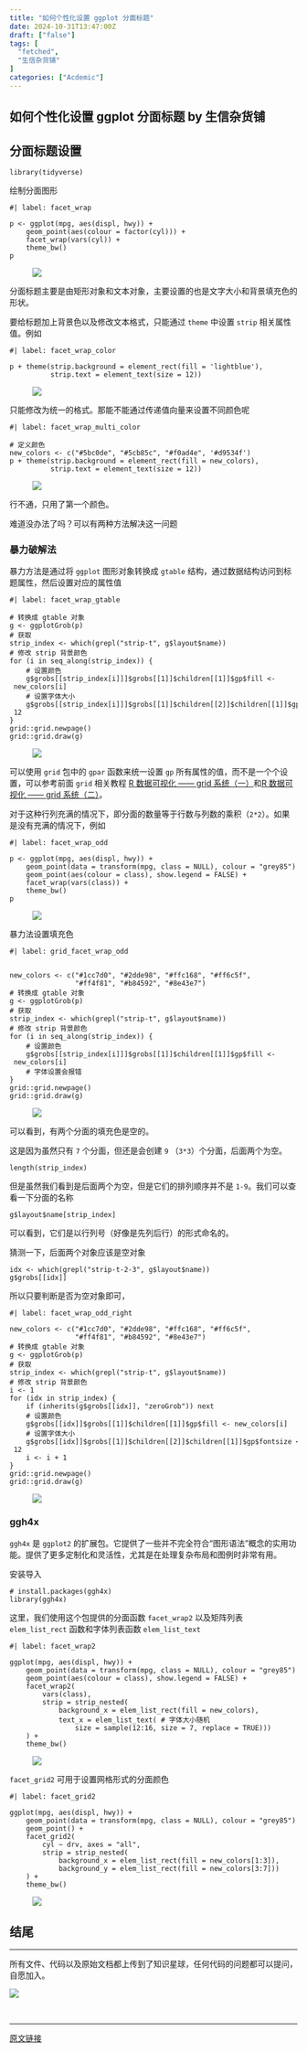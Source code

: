 ```yaml
---
title: "如何个性化设置 ggplot 分面标题"
date: 2024-10-31T13:47:00Z
draft: ["false"]
tags: [
  "fetched",
  "生信杂货铺"
]
categories: ["Acdemic"]
---
```

如何个性化设置 ggplot 分面标题 by 生信杂货铺
------
<div><section data-tool="mdnice编辑器" data-website="https://www.mdnice.com"><h2 data-tool="mdnice编辑器"><span></span><span>分面标题设置</span><span></span></h2><pre data-tool="mdnice编辑器"><span></span><code><span>library</span>(tidyverse)<br></code></pre><p data-tool="mdnice编辑器">绘制分面图形</p><pre data-tool="mdnice编辑器"><span></span><code><span>#| label: facet_wrap</span><br><br>p &lt;- ggplot(mpg, aes(displ, hwy)) + <br>    geom_point(aes(colour = factor(cyl))) +<br>    facet_wrap(vars(cyl)) +<br>    theme_bw()<br>p<br></code></pre><figure data-tool="mdnice编辑器"><img data-imgfileid="100016165" data-ratio="0.6179941002949852" data-src="https://mmbiz.qpic.cn/sz_mmbiz_png/R14BjDEcNWKMrajRpTiacWam2u38zfsPJiagQDR1gbb4dVyougxMqHkYHu3oI0WMM2YF6Y2pcPPgbTCE4n2NoCOA/640?wx_fmt=png&amp;from=appmsg" data-type="png" data-w="1356" src="https://mmbiz.qpic.cn/sz_mmbiz_png/R14BjDEcNWKMrajRpTiacWam2u38zfsPJiagQDR1gbb4dVyougxMqHkYHu3oI0WMM2YF6Y2pcPPgbTCE4n2NoCOA/640?wx_fmt=png&amp;from=appmsg"></figure><p data-tool="mdnice编辑器">分面标题主要是由矩形对象和文本对象，主要设置的也是文字大小和背景填充色的形状。</p><p data-tool="mdnice编辑器">要给标题加上背景色以及修改文本格式，只能通过 <code>theme</code> 中设置 <code>strip</code> 相关属性值。例如</p><pre data-tool="mdnice编辑器"><span></span><code><span>#| label: facet_wrap_color</span><br><br>p + theme(strip.background = element_rect(fill = <span>'lightblue'</span>),<br>          strip.text = element_text(size = <span>12</span>))<br></code></pre><figure data-tool="mdnice编辑器"><img data-imgfileid="100016164" data-ratio="0.6179941002949852" data-src="https://mmbiz.qpic.cn/sz_mmbiz_png/R14BjDEcNWKMrajRpTiacWam2u38zfsPJypEnOqayt40a7HiaBbtjZMKd4fia9lte9MNTd3QnqKia0XKIGALzia7sCg/640?wx_fmt=png&amp;from=appmsg" data-type="png" data-w="1356" src="https://mmbiz.qpic.cn/sz_mmbiz_png/R14BjDEcNWKMrajRpTiacWam2u38zfsPJypEnOqayt40a7HiaBbtjZMKd4fia9lte9MNTd3QnqKia0XKIGALzia7sCg/640?wx_fmt=png&amp;from=appmsg"></figure><p data-tool="mdnice编辑器">只能修改为统一的格式。那能不能通过传递值向量来设置不同颜色呢</p><pre data-tool="mdnice编辑器"><span></span><code><span>#| label: facet_wrap_multi_color</span><br><br><span># 定义颜色</span><br>new_colors &lt;- c(<span>"#5bc0de"</span>, <span>"#5cb85c"</span>, <span>"#f0ad4e"</span>, <span>'#d9534f'</span>)<br>p + theme(strip.background = element_rect(fill = new_colors),<br>          strip.text = element_text(size = 12))<br></code></pre><figure data-tool="mdnice编辑器"><img data-imgfileid="100016166" data-ratio="0.6179941002949852" data-src="https://mmbiz.qpic.cn/sz_mmbiz_png/R14BjDEcNWKMrajRpTiacWam2u38zfsPJw5LL4E6N0CoD32icf0icWzScJtXbbBjHQmLddCbFj5LVmvXibJpEOhaUw/640?wx_fmt=png&amp;from=appmsg" data-type="png" data-w="1356" src="https://mmbiz.qpic.cn/sz_mmbiz_png/R14BjDEcNWKMrajRpTiacWam2u38zfsPJw5LL4E6N0CoD32icf0icWzScJtXbbBjHQmLddCbFj5LVmvXibJpEOhaUw/640?wx_fmt=png&amp;from=appmsg"></figure><p data-tool="mdnice编辑器">行不通，只用了第一个颜色。</p><p data-tool="mdnice编辑器">难道没办法了吗？可以有两种方法解决这一问题</p><h3 data-tool="mdnice编辑器"><span></span><span>暴力破解法</span><span></span></h3><p data-tool="mdnice编辑器">暴力方法是通过将 <code>ggplot</code> 图形对象转换成 <code>gtable</code> 结构，通过数据结构访问到标题属性，然后设置对应的属性值</p><pre data-tool="mdnice编辑器"><span></span><code><span>#| label: facet_wrap_gtable</span><br><br><span># 转换成 gtable 对象</span><br>g &lt;- ggplotGrob(p)<br><span># 获取</span><br>strip_index &lt;- which(grepl(<span>"strip-t"</span>, g$layout$name))<br><span># 修改 strip 背景颜色</span><br><span>for</span> (i <span>in</span> seq_along(strip_index)) {<br>    <span># 设置颜色</span><br>    g$grobs[[strip_index[i]]]$grobs[[<span>1</span>]]$children[[<span>1</span>]]$gp$fill &lt;- new_colors[i]<br>    <span># 设置字体大小</span><br>    g$grobs[[strip_index[i]]]$grobs[[<span>1</span>]]$children[[<span>2</span>]]$children[[<span>1</span>]]$gp$fontsize &lt;- <span>12</span><br>}<br>grid::grid.newpage()<br>grid::grid.draw(g)<br></code></pre><figure data-tool="mdnice编辑器"><img data-imgfileid="100016167" data-ratio="0.6179941002949852" data-src="https://mmbiz.qpic.cn/sz_mmbiz_png/R14BjDEcNWKMrajRpTiacWam2u38zfsPJ2cfhh7Jo0pfYicibrMbU3U9zLJSjXdhLLiczHOUQMakviajPicrWdVdpTcA/640?wx_fmt=png&amp;from=appmsg" data-type="png" data-w="1356" src="https://mmbiz.qpic.cn/sz_mmbiz_png/R14BjDEcNWKMrajRpTiacWam2u38zfsPJ2cfhh7Jo0pfYicibrMbU3U9zLJSjXdhLLiczHOUQMakviajPicrWdVdpTcA/640?wx_fmt=png&amp;from=appmsg"></figure><p data-tool="mdnice编辑器">可以使用 <code>grid</code> 包中的 <code>gpar</code> 函数来统一设置 <code>gp</code> 所有属性的值，而不是一个个设置，可以参考前面 <code>grid</code> 相关教程 <a target="_blank" href="http://mp.weixin.qq.com/s?__biz=MzkxMjE4NDc2Mw==&amp;mid=2247490833&amp;idx=1&amp;sn=84f06a1a31d8f7a2c0c5b9ac2e177e2d&amp;chksm=c11199c5f66610d3eb0d63e7c363257fc715fdd7afd93e1dfb00919c73a157ff634411d05fc3&amp;scene=21#wechat_redirect" textvalue="R 数据可视化 —— grid 系统（一）" linktype="text" imgurl="" imgdata="null" data-itemshowtype="0" tab="innerlink" data-linktype="2">R 数据可视化 —— grid 系统（一）</a>和<a target="_blank" href="http://mp.weixin.qq.com/s?__biz=MzkxMjE4NDc2Mw==&amp;mid=2247490922&amp;idx=1&amp;sn=58821af025b159c3d089e97ed7a09d7b&amp;chksm=c11199bef66610a8b592b87f98271530e044b0e3cb550fb30dcad630058ed9c5297da5a932ed&amp;scene=21#wechat_redirect" textvalue="R 数据可视化 —— grid 系统（二）" linktype="text" imgurl="" imgdata="null" data-itemshowtype="0" tab="innerlink" data-linktype="2">R 数据可视化 —— grid 系统（二）</a>。</p><p data-tool="mdnice编辑器">对于这种行列充满的情况下，即分面的数量等于行数与列数的乘积（<code>2*2</code>）。如果是没有充满的情况下，例如</p><pre data-tool="mdnice编辑器"><span></span><code><span>#| label: facet_wrap_odd</span><br><br>p &lt;- ggplot(mpg, aes(displ, hwy)) +<br>    geom_point(data = transform(mpg, class = NULL), colour = <span>"grey85"</span>) +<br>    geom_point(aes(colour = class), show.legend = FALSE) +<br>    facet_wrap(vars(class)) +<br>    theme_bw()<br>p<br></code></pre><figure data-tool="mdnice编辑器"><img data-imgfileid="100016168" data-ratio="0.6179941002949852" data-src="https://mmbiz.qpic.cn/sz_mmbiz_png/R14BjDEcNWKMrajRpTiacWam2u38zfsPJQAHxwNKjMPlexwK5bh4OcqAnwHVHaBzfwFId13icCkVGBdb9jgsDHgQ/640?wx_fmt=png&amp;from=appmsg" data-type="png" data-w="1356" src="https://mmbiz.qpic.cn/sz_mmbiz_png/R14BjDEcNWKMrajRpTiacWam2u38zfsPJQAHxwNKjMPlexwK5bh4OcqAnwHVHaBzfwFId13icCkVGBdb9jgsDHgQ/640?wx_fmt=png&amp;from=appmsg"></figure><p data-tool="mdnice编辑器">暴力法设置填充色</p><pre data-tool="mdnice编辑器"><span></span><code><span>#| label: grid_facet_wrap_odd</span><br><br><br>new_colors &lt;- c(<span>"#1cc7d0"</span>, <span>"#2dde98"</span>, <span>"#ffc168"</span>, <span>"#ff6c5f"</span>,<br>                <span>"#ff4f81"</span>, <span>"#b84592"</span>, <span>"#8e43e7"</span>)<br><span># 转换成 gtable 对象</span><br>g &lt;- ggplotGrob(p)<br><span># 获取</span><br>strip_index &lt;- <span>which</span>(grepl(<span>"strip-t"</span>, g<span>$layout</span><span>$name</span>))<br><span># 修改 strip 背景颜色</span><br><span>for</span> (i <span>in</span> seq_along(strip_index)) {<br>    <span># 设置颜色</span><br>    g<span>$grobs</span>[[strip_index[i]]]<span>$grobs</span>[[1]]<span>$children</span>[[1]]<span>$gp</span><span>$fill</span> &lt;- new_colors[i]<br>    <span># 字体设置会报错</span><br>}<br>grid::grid.newpage()<br>grid::grid.draw(g)<br></code></pre><figure data-tool="mdnice编辑器"><img data-imgfileid="100016173" data-ratio="0.6179941002949852" data-src="https://mmbiz.qpic.cn/sz_mmbiz_png/R14BjDEcNWKMrajRpTiacWam2u38zfsPJ7icanTxbP2qNFyS3zOYmpe5jQviarMPiaXhNepGMibk7xApUd5ich1UQTOA/640?wx_fmt=png&amp;from=appmsg" data-type="png" data-w="1356" src="https://mmbiz.qpic.cn/sz_mmbiz_png/R14BjDEcNWKMrajRpTiacWam2u38zfsPJ7icanTxbP2qNFyS3zOYmpe5jQviarMPiaXhNepGMibk7xApUd5ich1UQTOA/640?wx_fmt=png&amp;from=appmsg"></figure><p data-tool="mdnice编辑器">可以看到，有两个分面的填充色是空的。</p><p data-tool="mdnice编辑器">这是因为虽然只有 <code>7</code> 个分面，但还是会创建 <code>9</code> （<code>3*3</code>）个分面，后面两个为空。</p><pre data-tool="mdnice编辑器"><span></span><code>length(strip_index)<br></code></pre><p data-tool="mdnice编辑器">但是虽然我们看到是后面两个为空，但是它们的排列顺序并不是 <code>1-9</code>。我们可以查看一下分面的名称</p><pre data-tool="mdnice编辑器"><span></span><code>g$layout$name[strip_index]<br></code></pre><p data-tool="mdnice编辑器">可以看到，它们是以行列号（好像是先列后行）的形式命名的。</p><p data-tool="mdnice编辑器">猜测一下，后面两个对象应该是空对象</p><pre data-tool="mdnice编辑器"><span></span><code>idx &lt;- which(grepl(<span>"strip-t-2-3"</span>, g$layout$name))<br>g$grobs[[idx]]<br></code></pre><p data-tool="mdnice编辑器">所以只要判断是否为空对象即可，</p><pre data-tool="mdnice编辑器"><span></span><code><span>#| label: facet_wrap_odd_right</span><br><br>new_colors &lt;- c(<span>"#1cc7d0"</span>, <span>"#2dde98"</span>, <span>"#ffc168"</span>, <span>"#ff6c5f"</span>,<br>                <span>"#ff4f81"</span>, <span>"#b84592"</span>, <span>"#8e43e7"</span>)<br><span># 转换成 gtable 对象</span><br>g &lt;- ggplotGrob(p)<br><span># 获取</span><br>strip_index &lt;- which(grepl(<span>"strip-t"</span>, g$layout$name))<br><span># 修改 strip 背景颜色</span><br>i &lt;- <span>1</span><br><span>for</span> (idx <span>in</span> strip_index) {<br>    <span>if</span> (inherits(g$grobs[[idx]], <span>"zeroGrob"</span>)) <span>next</span><br>    <span># 设置颜色</span><br>    g$grobs[[idx]]$grobs[[<span>1</span>]]$children[[<span>1</span>]]$gp$fill &lt;- new_colors[i]<br>    <span># 设置字体大小</span><br>    g$grobs[[idx]]$grobs[[<span>1</span>]]$children[[<span>2</span>]]$children[[<span>1</span>]]$gp$fontsize &lt;- <span>12</span><br>    i &lt;- i + <span>1</span><br>}<br>grid::grid.newpage()<br>grid::grid.draw(g)<br></code></pre><figure data-tool="mdnice编辑器"><img data-imgfileid="100016169" data-ratio="0.6179941002949852" data-src="https://mmbiz.qpic.cn/sz_mmbiz_png/R14BjDEcNWKMrajRpTiacWam2u38zfsPJLrVOpvCbMjzjFicPsJtQn1xxl2KlzHibUMyFicUXibXA8SqB5Usel08HbQ/640?wx_fmt=png&amp;from=appmsg" data-type="png" data-w="1356" src="https://mmbiz.qpic.cn/sz_mmbiz_png/R14BjDEcNWKMrajRpTiacWam2u38zfsPJLrVOpvCbMjzjFicPsJtQn1xxl2KlzHibUMyFicUXibXA8SqB5Usel08HbQ/640?wx_fmt=png&amp;from=appmsg"></figure><h3 data-tool="mdnice编辑器"><span></span><span>ggh4x</span><span></span></h3><p data-tool="mdnice编辑器"><code>ggh4x</code> 是 <code>ggplot2</code> 的扩展包。它提供了一些并不完全符合“图形语法”概念的实用功能。提供了更多定制化和灵活性，尤其是在处理复杂布局和图例时非常有用。</p><p data-tool="mdnice编辑器">安装导入</p><pre data-tool="mdnice编辑器"><span></span><code><span># install.packages(ggh4x)</span><br><span>library</span>(ggh4x)<br></code></pre><p data-tool="mdnice编辑器">这里，我们使用这个包提供的分面函数 <code>facet_wrap2</code> 以及矩阵列表 <code>elem_list_rect</code> 函数和字体列表函数 <code>elem_list_text</code></p><pre data-tool="mdnice编辑器"><span></span><code><span>#| label: facet_wrap2</span><br><br>ggplot(mpg, aes(displ, hwy)) +<br>    geom_point(data = transform(mpg, class = <span>NULL</span>), colour = <span>"grey85"</span>) +<br>    geom_point(aes(colour = class), show.legend = <span>FALSE</span>) +<br>    facet_wrap2(<br>        vars(class), <br>        strip = strip_nested(<br>            background_x = elem_list_rect(fill = new_colors),<br>            text_x = elem_list_text( <span># 字体大小随机</span><br>                size = sample(<span>12</span>:<span>16</span>, size = <span>7</span>, replace = <span>TRUE</span>)))<br>    ) +<br>    theme_bw()<br></code></pre><figure data-tool="mdnice编辑器"><img data-imgfileid="100016171" data-ratio="0.6179941002949852" data-src="https://mmbiz.qpic.cn/sz_mmbiz_png/R14BjDEcNWKMrajRpTiacWam2u38zfsPJxjE6QuM0j2iaHYc1sFHvEEGaqaficnzxa0DVvMjDHicWvo4IjVibSwdtyQ/640?wx_fmt=png&amp;from=appmsg" data-type="png" data-w="1356" src="https://mmbiz.qpic.cn/sz_mmbiz_png/R14BjDEcNWKMrajRpTiacWam2u38zfsPJxjE6QuM0j2iaHYc1sFHvEEGaqaficnzxa0DVvMjDHicWvo4IjVibSwdtyQ/640?wx_fmt=png&amp;from=appmsg"></figure><p data-tool="mdnice编辑器"><code>facet_grid2</code> 可用于设置网格形式的分面颜色</p><pre data-tool="mdnice编辑器"><span></span><code><span>#| label: facet_grid2</span><br><br>ggplot(mpg, aes(displ, hwy)) +<br>    geom_point(data = transform(mpg, class = <span>NULL</span>), colour = <span>"grey85"</span>) +<br>    geom_point() +<br>    facet_grid2(<br>        cyl ~ drv, axes = <span>"all"</span>,<br>        strip = strip_nested(<br>            background_x = elem_list_rect(fill = new_colors[<span>1</span>:<span>3</span>]),<br>            background_y = elem_list_rect(fill = new_colors[<span>3</span>:<span>7</span>]))<br>    ) +<br>    theme_bw()<br></code></pre><figure data-tool="mdnice编辑器"><img data-imgfileid="100016170" data-ratio="0.6179941002949852" data-src="https://mmbiz.qpic.cn/sz_mmbiz_png/R14BjDEcNWKMrajRpTiacWam2u38zfsPJhib7q1Um3C0QaAm5EgQQSJ9nCx9BfPQL3ibssGu6KOjw9tzIIS4RqJvQ/640?wx_fmt=png&amp;from=appmsg" data-type="png" data-w="1356" src="https://mmbiz.qpic.cn/sz_mmbiz_png/R14BjDEcNWKMrajRpTiacWam2u38zfsPJhib7q1Um3C0QaAm5EgQQSJ9nCx9BfPQL3ibssGu6KOjw9tzIIS4RqJvQ/640?wx_fmt=png&amp;from=appmsg"></figure><h2 data-tool="mdnice编辑器"><span></span><span>结尾</span><span></span></h2><hr data-tool="mdnice编辑器"><p data-tool="mdnice编辑器">所有文件、代码以及原始文档都上传到了知识星球，任何代码的问题都可以提问，自愿加入。</p><section><mp-common-profile data-pluginname="mpprofile" data-id="MzkxMjE4NDc2Mw==" data-headimg="http://mmbiz.qpic.cn/sz_mmbiz_png/R14BjDEcNWKgcIVlZ69OBM3mfiarb4tHc8aApGDf11AV6iaYYj6CRgf4VLzogibhDtdHo9JUfUZSt4errsCMNmtbg/0?wx_fmt=png" data-nickname="生信杂货铺" data-alias="comelove2020" data-signature="生物信息知识内容分享，学习笔记，资源分享，编程技巧" data-from="0" data-is_biz_ban="0"></mp-common-profile></section><p data-tool="mdnice编辑器"><img data-imgfileid="100016172" data-ratio="1.5822222222222222" data-src="https://mmbiz.qpic.cn/sz_mmbiz_jpg/R14BjDEcNWKMrajRpTiacWam2u38zfsPJ834063IaHYfxzQqicMzYB0FATEicjGywcYmX6JWt1tibZmiazrQsGUgJLg/640?wx_fmt=jpeg&amp;from=appmsg" data-type="jpeg" data-w="1125" src="https://mmbiz.qpic.cn/sz_mmbiz_jpg/R14BjDEcNWKMrajRpTiacWam2u38zfsPJ834063IaHYfxzQqicMzYB0FATEicjGywcYmX6JWt1tibZmiazrQsGUgJLg/640?wx_fmt=jpeg&amp;from=appmsg"></p></section><p><br></p><p><mp-style-type data-value="3"></mp-style-type></p></div>  
<hr>
<a href="https://mp.weixin.qq.com/s/R6qdj0_wI3XTLnra5il2Qg",target="_blank" rel="noopener noreferrer">原文链接</a>
